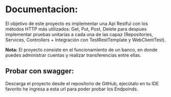 # Documentacion:
El objetivo de este proyecto es implementar una Api Restful con los métodos HTTP más utilizados: Get, Put, Post, Delete para despues implementar pruebas unitarias a cada una de las capaz (Repositories, Services, Controllers + Integración con TestRestTemplate y WebClientTest).

**Nota:** El proyecto consiste en el funcionamiento de un banco, en donde puedes administrar cuentas y realizar transferencias entre ellas.

## Probar con swagger:
Descarga el proyecto desde el repositorio de GitHub, ejecútalo en tu IDE favorito he ingresa a esta url para poder probar los Endpoinds.

